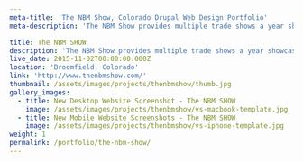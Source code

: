 ```yaml
---
meta-title: 'The NBM Show, Colorado Drupal Web Design Portfolio'
meta-description: 'The NBM Show provides multiple trade shows a year showcasing the best in the visual communications, apparel decorating, awards and engraving markets.'

title: The NBM SHOW
description: 'The NBM Show provides multiple trade shows a year showcasing the best in the visual communications, apparel decorating, awards and engraving markets.'
live_date: 2015-11-02T00:00:00.000Z
location: 'Broomfield, Colorado'
link: 'http://www.thenbmshow.com/'
thumbnail: /assets/images/projects/thenbmshow/thumb.jpg
gallery_images:
  - title: New Desktop Website Screenshot - The NBM SHOW
    image: /assets/images/projects/thenbmshow/vs-macbook-template.jpg
  - title: New Mobile Website Screenshots - The NBM SHOW
    image: /assets/images/projects/thenbmshow/vs-iphone-template.jpg
weight: 1
permalink: /portfolio/the-nbm-show/
---
```


